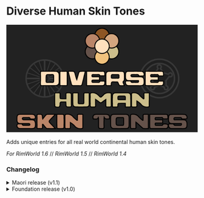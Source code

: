 # Diverse Human Skin Tones

![Diverse Human Skin Tones mod art](https://raw.githubusercontent.com/20-Four-Systems/rimworld-mods/master/images/diversehumanskintones.png)

Adds unique entries for all real world continental human skin tones.

*For RimWorld 1.6* // *RimWorld 1.5* // *RimWorld 1.4*

### Changelog

<details>
	<summary>Maori release (v1.1)</summary>

- Added an additional real world skin colour - Polynesian, for a total of 8.
- Modified South Asian (Indian) skin colour.
- Fixed order of gene priority in all real world skin colours.

</details>

<details>
	<summary>Foundation release (v1.0)</summary>

Added 7 real world skin colours:
- Northern European
- Southern European (Mediterranean)
- West Asian (Arabian)
- East Asian
- South Asian (Indian)
- North African (Levantine)
- Southern African

</details>
